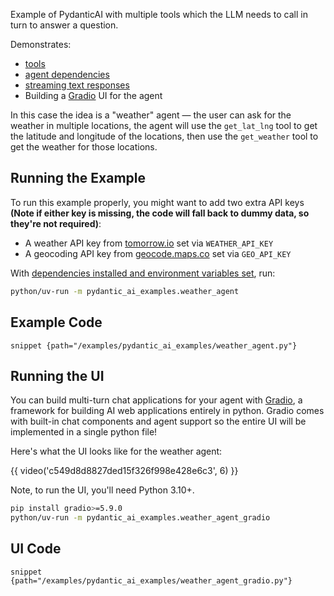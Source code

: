 Example of PydanticAI with multiple tools which the LLM needs to call in turn to answer a question.

Demonstrates:

* [tools](../tools.md)
* [agent dependencies](../dependencies.md)
* [streaming text responses](../output.md#streaming-text)
* Building a [Gradio](https://www.gradio.app/) UI for the agent

In this case the idea is a "weather" agent — the user can ask for the weather in multiple locations,
the agent will use the `get_lat_lng` tool to get the latitude and longitude of the locations, then use
the `get_weather` tool to get the weather for those locations.

## Running the Example

To run this example properly, you might want to add two extra API keys **(Note if either key is missing, the code will fall back to dummy data, so they're not required)**:

* A weather API key from [tomorrow.io](https://www.tomorrow.io/weather-api/) set via `WEATHER_API_KEY`
* A geocoding API key from [geocode.maps.co](https://geocode.maps.co/) set via `GEO_API_KEY`

With [dependencies installed and environment variables set](./index.md#usage), run:

```bash
python/uv-run -m pydantic_ai_examples.weather_agent
```

## Example Code

```snippet {path="/examples/pydantic_ai_examples/weather_agent.py"}```

## Running the UI

You can build multi-turn chat applications for your agent with [Gradio](https://www.gradio.app/), a framework for building AI web applications entirely in python. Gradio comes with built-in chat components and agent support so the entire UI will be implemented in a single python file!

Here's what the UI looks like for the weather agent:

{{ video('c549d8d8827ded15f326f998e428e6c3', 6) }}

Note, to run the UI, you'll need Python 3.10+.

```bash
pip install gradio>=5.9.0
python/uv-run -m pydantic_ai_examples.weather_agent_gradio
```

## UI Code

```snippet {path="/examples/pydantic_ai_examples/weather_agent_gradio.py"}```
